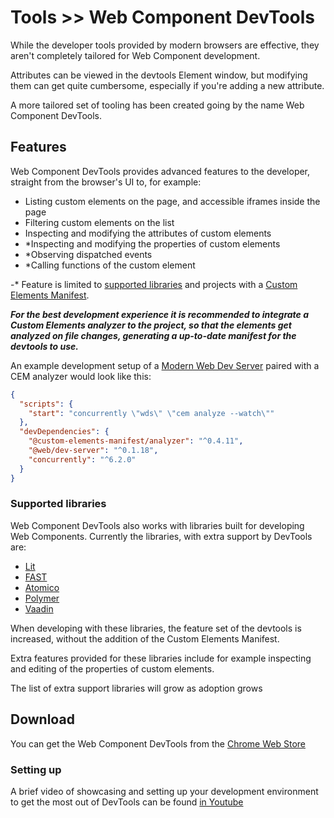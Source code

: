 # Tools >> Web Component DevTools

While the developer tools provided by modern browsers are effective, they aren't completely tailored for Web Component development.

Attributes can be viewed in the devtools Element window, but modifying them can get quite cumbersome, especially if you're adding a new attribute.

A more tailored set of tooling has been created going by the name Web Component DevTools.

## Features

Web Component DevTools provides advanced features to the developer, straight from the browser's UI to, for example:

- Listing custom elements on the page, and accessible iframes inside the page
- Filtering custom elements on the list
- Inspecting and modifying the attributes of custom elements
- \*Inspecting and modifying the properties of custom elements
- \*Observing dispatched events
- \*Calling functions of the custom element

-\* Feature is limited to [supported libraries](#supported-libraries) and projects with a [Custom Elements Manifest](https://github.com/webcomponents/custom-elements-manifest).

**_For the best development experience it is recommended to integrate a Custom Elements analyzer to the project, so that the elements get analyzed on file changes, generating a up-to-date manifest for the devtools to use._**

An example development setup of a [Modern Web Dev Server](https://modern-web.dev/docs/dev-server/overview/) paired with a CEM analyzer would look like this:

```json
{
  "scripts": {
    "start": "concurrently \"wds\" \"cem analyze --watch\""
  },
  "devDependencies": {
    "@custom-elements-manifest/analyzer": "^0.4.11",
    "@web/dev-server": "^0.1.18",
    "concurrently": "^6.2.0"
  }
}
```

### Supported libraries

Web Component DevTools also works with libraries built for developing Web Components. Currently the libraries, with extra support by DevTools are:

- [Lit](https://github.com/lit/lit/)
- [FAST](https://www.fast.design/)
- [Atomico](https://atomicojs.github.io/)
- [Polymer](https://polymer-library.polymer-project.org/)
- [Vaadin](https://vaadin.com/)

When developing with these libraries, the feature set of the devtools is increased, without the addition of the Custom Elements Manifest.

Extra features provided for these libraries include for example inspecting and editing of the properties of custom elements.

The list of extra support libraries will grow as adoption grows

## Download

You can get the Web Component DevTools from the [Chrome Web Store](https://chrome.google.com/webstore/detail/web-component-devtools/gdniinfdlmmmjpnhgnkmfpffipenjljo/related)

### Setting up

A brief video of showcasing and setting up your development environment to get the most out of DevTools can be found [in Youtube](https://youtu.be/D6W5iX3-E9E)
